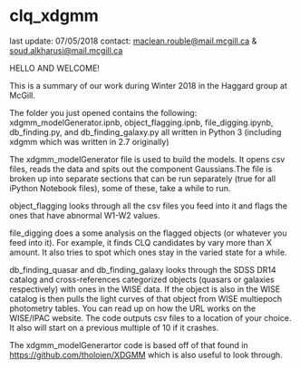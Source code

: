 # clq_xdgmm 
last update: 07/05/2018
contact: maclean.rouble@mail.mcgill.ca & soud.alkharusi@mail.mcgill.ca

HELLO AND WELCOME!

This is a summary of our work during Winter 2018 in the Haggard group at McGill. 

The folder you just opened contains the following: xdgmm_modelGenerator.ipnb, object_flagging.ipnb, file_digging.ipynb, db_finding.py, and db_finding_galaxy.py all written in Python 3 (including xdgmm which was written in 2.7 originally)

The xdgmm_modelGenerator file is used to build the models. It opens csv files, reads the data and spits out the component Gaussians.The file is broken up into separate sections that can be run separately (true for all iPython Notebook files), some of these, take a while to run.  

object_flagging looks through all the csv files you feed into it and flags the ones that have abnormal W1-W2 values. 

file_digging does a some analysis on the flagged objects (or whatever you feed into it). For example, it finds CLQ candidates by vary more than X amount. It also tries to spot which ones stay in the varied state for a while. 

db_finding_quasar and db_finding_galaxy looks through the SDSS DR14 catalog and cross-references categorized objects (quasars or galaxies respectively) with ones in the WISE data. If the object is also in the WISE catalog is then pulls the light curves of that object from WISE multiepoch photometry tables. You can read up on how the URL works on the WISE/IPAC website. The code outputs csv files to a location of your choice. It also will start on a previous multiple of 10 if it crashes. 

The xdgmm_modelGenerartor code is based off of that found in https://github.com/tholoien/XDGMM which is also useful to look through. 
